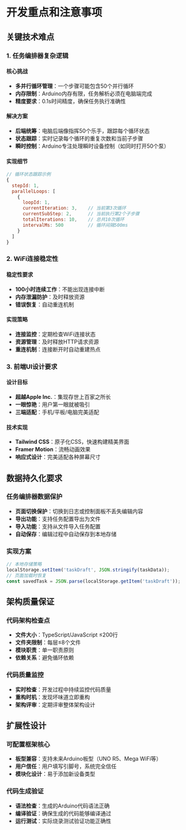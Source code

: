 # 开发重点和注意事项

## 关键技术难点

### 1. 任务编排器复杂逻辑
#### 核心挑战
- **多并行循环管理**：一个步骤可能包含50个并行循环
- **内存限制**：Arduino内存有限，任务解析必须在电脑端完成
- **精度要求**：0.1s时间精度，确保任务执行准确性

#### 解决方案
- **后端统筹**：电脑后端像指挥50个乐手，跟踪每个循环状态
- **状态跟踪**：实时记录每个循环的重复次数和当前子步骤
- **瞬时控制**：Arduino专注处理瞬时设备控制（如同时打开50个泵）

#### 实现细节
```javascript
// 循环状态跟踪示例
{
  stepId: 1,
  parallelLoops: [
    {
      loopId: 1,
      currentIteration: 3,    // 当前第3次循环
      currentSubStep: 2,      // 当前执行第2个子步骤
      totalIterations: 10,    // 总共10次循环
      intervalMs: 500         // 循环间隔500ms
    }
  ]
}
```

### 2. WiFi连接稳定性
#### 稳定性要求
- **100小时连续工作**：不能出现连接中断
- **内存泄漏防护**：及时释放资源
- **错误恢复**：自动重连机制

#### 实现策略
- **连接监控**：定期检查WiFi连接状态
- **资源管理**：及时释放HTTP请求资源
- **重连机制**：连接断开时自动重建热点

### 3. 前端UI设计要求
#### 设计目标
- **超越Apple Inc.**：集现存世上百家之所长
- **一眼惊艳**：用户第一眼就被吸引
- **三端适配**：手机/平板/电脑完美适配

#### 技术实现
- **Tailwind CSS**：原子化CSS，快速构建精美界面
- **Framer Motion**：流畅动画效果
- **响应式设计**：完美适配各种屏幕尺寸

## 数据持久化要求

### 任务编排器数据保护
- **页面切换保护**：切换到日志或控制面板不丢失编辑内容
- **导出功能**：支持任务配置导出为文件
- **导入功能**：支持从文件导入任务配置
- **自动保存**：编辑过程中自动保存到本地存储

### 实现方案
```javascript
// 本地存储策略
localStorage.setItem('taskDraft', JSON.stringify(taskData));
// 页面加载时恢复
const savedTask = JSON.parse(localStorage.getItem('taskDraft'));
```

## 架构质量保证

### 代码架构检查点
- **文件大小**：TypeScript/JavaScript ≤200行
- **文件夹限制**：每层≤8个文件
- **模块职责**：单一职责原则
- **依赖关系**：避免循环依赖

### 代码质量监控
- **实时检查**：开发过程中持续监控代码质量
- **重构时机**：发现坏味道立即重构
- **架构评审**：定期评审整体架构设计

## 扩展性设计

### 可配置框架核心
- **板型兼容**：支持未来Arduino板型（UNO R5、Mega WiFi等）
- **用户信任**：用户填写引脚号，系统完全信任
- **模块化设计**：易于添加新设备类型

### 代码生成验证
- **语法检查**：生成的Arduino代码语法正确
- **编译验证**：确保生成的代码能够编译通过
- **运行测试**：实际烧录测试验证功能正确性
